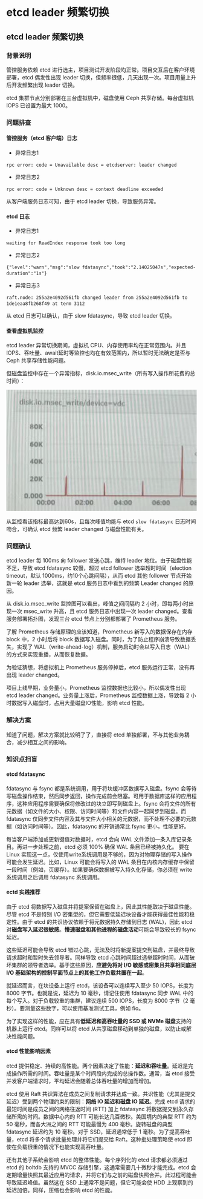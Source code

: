 # etcd leader 频繁切换


## etcd leader 频繁切换

### 背景说明

管控服务依赖 etcd 进行选主，项目测试开发阶段均正常。项目交互后在客户环境部署，etcd 偶发性出现 leader 切换，但频率很低，几天出现一次。项目用量上升后开发频繁出现 leader 切换。

etcd 集群节点分别部署在三台虚拟机中，磁盘使用 Ceph 共享存储。每台虚拟机 IOPS 已设置为最大 1000。

### 问题排查

#### 管控服务（etcd 客户端）日志

- 异常日志1

```Text
rpc error: code = Unavailable desc = etcdserver: leader changed
```

- 异常日志2

```Text
rpc error: code = Unknown desc = context deadline exceeded
```

从客户端服务日志可知，由于 etcd leader 切换，导致服务异常。

#### etcd 日志

- 异常日志1

```Text
waiting for ReadIndex response took too long
```

- 异常日志2

```Text
{"level":"warn","msg":"slow fdatasync","took":"2.14025047s","expected-duration":"1s"}
```

- 异常日志3

```Text
raft.node: 255a2e4092d561fb changed leader from 255a2e4092d561fb to 1de1eaa8fb268f49 at term 3112
```

从 etcd 日志可以确认，由于 slow fdatasync，导致 etcd leader 切换。

#### 查看虚拟机监控

etcd leader 异常切换期间，虚拟机 CPU、内存使用率均在正常范围内。并且 IOPS、吞吐量、await延时等监控也均在有效范围内，所以暂时无法确定是否与 Ceph 共享存储性能问题。

但磁盘监控中存在一个异常指标，disk.io.msec_write（所有写入操作所花费的总时间）：

![image](./leader_frequently_change_03.png)

从监控看该指标最高达到60s，且每次峰值均能与 etcd `slow fdatasync` 日志时间吻合，可确认 etcd 频繁 leader changed 与磁盘性能有关。

### 问题确认

etcd leader 每 100ms 向 follower 发送心跳，维持 leader 地位。由于磁盘性能不足，导致 etcd fdatasync 较慢，超过 etcd follower 选举超时时间（election timeout，默认 1000ms，约10个心跳间隔），从而 etcd 其他 follower 节点开始新一轮 leader 选举，这就是 etcd 服务日志中看到的频繁 Leader changed 的原因。

从 disk.io.msec_write 监控图可以看出，峰值之间间隔约 2 小时，即每两小时出现一次 msec_write 升高，且 etcd 服务日志中出现一次 leader changed。查看服务部署拓扑图，发现三台 etcd 节点上分别都部署了 Prometheus 服务。

了解 Prometheus 存储原理的应该知道，Prometheus 新写入的数据保存在内存 block 中，2 小时后将 block 数据写入磁盘。同时，为了防止程序崩溃导致数据丢失，实现了 WAL（write-ahead-log）机制，服务启动时会以写入日志（WAL）的方式来实现重播，从而恢复数据。

为验证猜想，将虚拟机上 Prometheus 服务停掉后，etcd 服务运行正常，没有再出现 leader changed。

项目上线早期，业务量小，Prometheus 监控数据也比较小，所以偶发性出现 etcd leader changed。业务量上涨后，Prometheus 监控数据上涨，导致每 2 小时数据写入磁盘时，占用大量磁盘IO性能，影响 etcd 性能。

### 解决方案

知道了问题，解决方案就比较明了了，直接将 etcd 单独部署，不与其他业务耦合，减少相互之间的影响。

### 知识点扫盲

#### etcd fdatasync

fdatasync 与 fsync 都是系统调用，用于将块缓冲区数据写入磁盘。fsync 会等待写磁盘操作结束，然后同步返回，操作完成前会阻塞。可用于数据库这样的应用程序，这种应用程序需要确保将修改过的块立即写到磁盘上。fsync 会将文件的所有元数据（如文件的大小、权限、访问时间等）和文件内容一起同步到磁盘。而 fdatasync 仅同步文件内容及其与文件大小相关的元数据，而不处理不必要的元数据（如访问时间等）。因此，fdatasync 的开销通常比 fsync 更小，性能更好。

每当客户端添加或更新键值对数据时，etcd 会向 WAL 文件添加一条入库记录条目。再进一步处理之前，etcd 必须 100% 确保 WAL 条目已经被持久化。 要在 Linux 实现这一点，仅使用write系统调用是不够的，因为对物理存储的写入操作可能会发生延迟。比如，Linux 可能会将写入的 WAL 条目在内核内存缓存中保留一段时间（例如，页缓存）。如果要确保数据被写入持久化存储，你必须在 write 系统调用之后调用 fdatasync 系统调用。

#### ectd 实践推荐

由于 etcd 将数据写入磁盘并将提案保留在磁盘上，因此其性能取决于磁盘性能。尽管 etcd 不是特别 I/O 密集型的，但它需要低延迟块设备才能获得最佳性能和稳定性。由于 etcd 的共识协议依赖于将元数据持久存储到日志 (WAL)，因此 etcd 对**磁盘写入延迟很敏感**。**慢速磁盘和其他进程的磁盘活动**可能会导致较长的 fsync 延迟。

这些延迟可能会导致 etcd 错过心跳，无法及时将新提案提交到磁盘，并最终导致请求超时和暂时失去领导者。同样导致 etcd 心跳时间超过选举超时时间，从而破坏集群的领导者选举。基于这些原因，**应避免将对 I/O 敏感或密集且共享相同底层 I/O 基础架构的控制平面节点上的其他工作负载共置在一起**。

就延迟而言，在块设备上运行 etcd，该设备可以连续写入至少 50 IOPS，长度为 8000 字节。也就是说，延迟为 10 毫秒，请记住使用 fdatasync 同步 WAL 中的每个写入。对于负载较重的集群，建议连续 500 IOPS，长度为 8000 字节（2 毫秒）。要测量这些数字，可以使用基准测试工具，例如 fio。

为了实现这样的性能，应在具有**低延迟和高吞吐量的 SSD 或 NVMe 磁盘**支持的机器上运行 etcd。同样可以将 etcd 从共享磁盘移动到单独的磁盘，以防止或解决性能问题。

#### etcd 性能影响因素

etcd 提供稳定、持续的高性能。两个因素决定了性能：**延迟和吞吐量**。延迟是完成操作所需的时间。吞吐量是某个时间段内完成的总操作数。通常，当 etcd 接受并发客户端请求时，平均延迟会随着总体吞吐量的增加而增加。

etcd 使用 Raft 共识算法在成员之间复制请求并达成一致。共识性能（尤其是提交延迟）受到两个物理约束的限制：**网络 IO 延迟和磁盘 IO 延迟**。完成 etcd 请求的最短时间是成员之间的网络往返时间 (RTT) 加上 fdatasync 将数据提交到永久存储所需的时间。数据中心内的 RTT 可能长达几百微秒。美国境内的典型 RTT 约为 50 毫秒，而各大洲之间的 RTT 可能最慢为 400 毫秒。旋转磁盘的典型 fdatasync 延迟约为 10 毫秒。对于 SSD，延迟通常低于 1 毫秒。为了提高吞吐量，etcd 将多个请求批量处理并将它们提交给 Raft。这种批处理策略使 etcd 即使在负载很重的情况下也能实现高吞吐量。

还有其他子系统会影响 etcd 的整体性能。每个序列化的 etcd 请求都必须通过 etcd 的 boltdb 支持的 MVCC 存储引擎，这通常需要几十微秒才能完成。etcd 会定期增量快照其最近应用的请求，并将它们与之前的磁盘快照合并。此过程可能会导致延迟峰值。虽然这在 SSD 上通常不是问题，但它可能会使 HDD 上观察到的延迟加倍。同样，压缩也会影响 etcd 的性能。

